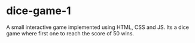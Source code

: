 # dice-game-1
A small interactive game implemented using HTML, CSS and JS. Its a dice game where first one to reach the score of 50 wins. 
